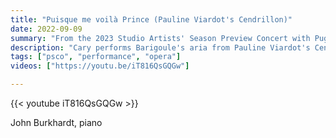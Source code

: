 ```yaml
---
title: "Puisque me voilà Prince (Pauline Viardot's Cendrillon)"
date: 2022-09-09
summary: "From the 2023 Studio Artists' Season Preview Concert with Puget Sound Concert Opera."
description: "Cary performs Barigoule's aria from Pauline Viardot's Cendrillon with Puget Sound Concert Opera."
tags: ["psco", "performance", "opera"]
videos: ["https://youtu.be/iT816QsGQGw"]

---
```


{{< youtube iT816QsGQGw >}}

John Burkhardt, piano
